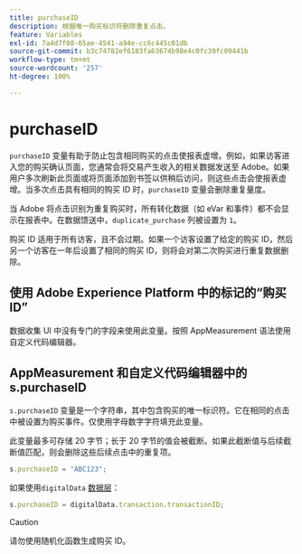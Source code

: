 ```yaml
---
title: purchaseID
description: 根据唯一购买标识符删除重复点击。
feature: Variables
exl-id: 7a4d7f08-65ae-4541-a94e-cc6c445c01db
source-git-commit: b3c74782ef6183fa63674b98e4c0fc39fc09441b
workflow-type: tm+mt
source-wordcount: '257'
ht-degree: 100%

---
```


# purchaseID

`purchaseID` 变量有助于防止包含相同购买的点击使报表虚增。例如，如果访客进入您的购买确认页面，您通常会将交易产生收入的相关数据发送至 Adobe。如果用户多次刷新此页面或将页面添加到书签以供稍后访问，则这些点击会使报表虚增。当多次点击具有相同的购买 ID 时，`purchaseID` 变量会删除重复量度。

当 Adobe 将点击识别为重复购买时，所有转化数据（如 eVar 和事件）都不会显示在报表中。在数据馈送中，`duplicate_purchase` 列被设置为 `1`。

购买 ID 适用于所有访客，且不会过期。如果一个访客设置了给定的购买 ID，然后另一个访客在一年后设置了相同的购买 ID，则将会对第二次购买进行重复数据删除。

## 使用 Adobe Experience Platform 中的标记的“购买 ID”

数据收集 UI 中没有专门的字段来使用此变量。按照 AppMeasurement 语法使用自定义代码编辑器。

## AppMeasurement 和自定义代码编辑器中的 s.purchaseID

`s.purchaseID` 变量是一个字符串，其中包含购买的唯一标识符。它在相同的点击中被设置为购买事件。仅使用字母数字字符填充此变量。

此变量最多可存储 20 字节；长于 20 字节的值会被截断。如果此截断值与后续截断值匹配，则会删除这些后续点击中的重复项。

```js
s.purchaseID = "ABC123";
```

如果使用`digitalData` [数据层](../../prepare/data-layer.md)：

```js
s.purchaseID = digitalData.transaction.transactionID;
```

>[!CAUTION]
>
>请勿使用随机化函数生成购买 ID。
